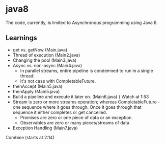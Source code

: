 # java8
The code, currently, is limited to Asynchronous programming using Java 8.

## Learnings
* get vs. getNow (Main.java)
* Thread of execution (Main2.java)
* Changing the pool (Main3.java)
* Async vs. non-async (Main4.java)
    - In parallel streams, entire pipeline is condemned to run in a single thread.
    - It's not case with CompletableFuture.
* thenAccept (Main5.java)
* thenApply (Main5.java)
* Build a pipeline and execute it later on. (Main6.java)
							} Watch at 1:53
* Stream is zero or more streams operation; whereas CompletableFuture - one sequence where it goes through. Once it goes through that sequence it either completes or get cancelled.
	- Promises are zero or one piece of data or an exception.
	- Observables are zero or many pieces/streams of data.
* Exception Handling (Main7.java)

Combine (starts at 2:14)
